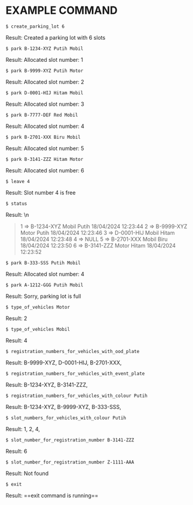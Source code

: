 # EXAMPLE COMMAND
```
$ create_parking_lot 6
```
Result: Created a parking lot with 6 slots

```
$ park B-1234-XYZ Putih Mobil
```
Result: Allocated slot number: 1

```
$ park B-9999-XYZ Putih Motor
```
Result: Allocated slot number: 2

```
$ park D-0001-HIJ Hitam Mobil
```
Result: Allocated slot number: 3

```
$ park B-7777-DEF Red Mobil
```
Result: Allocated slot number: 4

```
$ park B-2701-XXX Biru Mobil
```
Result: Allocated slot number: 5

```
$ park B-3141-ZZZ Hitam Motor
```
Result: Allocated slot number: 6

```
$ leave 4
```
Result: Slot number 4 is free

```
$ status
```
Result: \n
> 1 =>  B-1234-XYZ	Mobil	Putih 18/04/2024 12:23:44
> 2 =>	B-9999-XYZ	Motor	Putih 18/04/2024 12:23:46
> 3 =>	D-0001-HIJ 	Mobil	Hitam 18/04/2024 12:23:48
> 4 =>  NULL
> 5 =>	B-2701-XXX 	Mobil	Biru 18/04/2024 12:23:50
> 6 =>	B-3141-ZZZ 	Motor	Hitam 18/04/2024 12:23:52

```
$ park B-333-SSS Putih Mobil
```
Result: Allocated slot number: 4

```
$ park A-1212-GGG Putih Mobil
```
Result: Sorry, parking lot is full

```
$ type_of_vehicles Motor
```
Result: 2

```
$ type_of_vehicles Mobil
```
Result: 4

```
$ registration_numbers_for_vehicles_with_ood_plate
```
Result: B-9999-XYZ, D-0001-HIJ, B-2701-XXX,

```
$ registration_numbers_for_vehicles_with_event_plate
```
Result: B-1234-XYZ, B-3141-ZZZ,

```
$ registration_numbers_for_vehicles_with_colour Putih
```
Result: B-1234-XYZ, B-9999-XYZ, B-333-SSS,

```
$ slot_numbers_for_vehicles_with_colour Putih
```
Result: 1, 2, 4,

```
$ slot_number_for_registration_number B-3141-ZZZ
```
Result: 6

```
$ slot_number_for_registration_number Z-1111-AAA
```
Result: Not found

```
$ exit
```
Result: ==exit command is running==

